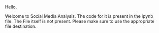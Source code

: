 Hello,

Welcome to Social Media Analysis.
The code for it is present in the ipynb file. The File itself is not present. Please make sure to use the appropriate file destination.
